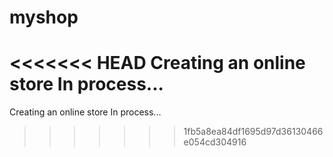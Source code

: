 # myshop
<<<<<<< HEAD
Сreating an online store In process...
=======
Сreating an online store
In process...
>>>>>>> 1fb5a8ea84df1695d97d36130466e054cd304916
